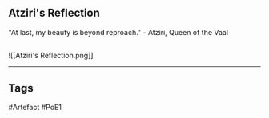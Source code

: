 ## Atziri's Reflection
"At last, my beauty is beyond reproach."
\- Atziri, Queen of the Vaal
##
![[Atziri's Reflection.png]]

---
## Tags
#Artefact
#PoE1